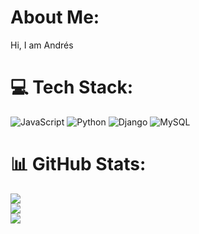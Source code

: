 #  About Me:
Hi, I am Andrés


# 💻 Tech Stack:
![JavaScript](https://img.shields.io/badge/javascript-%23323330.svg?style=for-the-badge&logo=javascript&logoColor=%23F7DF1E) ![Python](https://img.shields.io/badge/python-3670A0?style=for-the-badge&logo=python&logoColor=ffdd54)
![Django](https://img.shields.io/badge/django-%23092E20.svg?style=for-the-badge&logo=django&logoColor=white) ![MySQL](https://img.shields.io/badge/mysql-%2300f.svg?style=for-the-badge&logo=mysql&logoColor=white)
# 📊 GitHub Stats:
![](https://github-readme-stats.vercel.app/api?username=villagraandres&theme=dark&hide_border=false&include_all_commits=true&count_private=false)<br/>
![](https://github-readme-streak-stats.herokuapp.com/?user=villagraandres&theme=dark&hide_border=false)<br/>
![](https://github-readme-stats.vercel.app/api/top-langs/?username=villagraandres&theme=dark&hide_border=false&include_all_commits=true&count_private=false&layout=compact)






